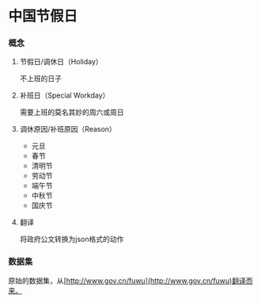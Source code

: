 # 中国节假日

### 概念

1. 节假日/调休日（Holiday）

    不上班的日子

2. 补班日（Special Workday）

    需要上班的莫名其妙的周六或周日

3. 调休原因/补班原因（Reason）

    - 元旦
    - 春节
    - 清明节
    - 劳动节
    - 端午节
    - 中秋节
    - 国庆节

4. 翻译

    将政府公文转换为json格式的动作

### 数据集

原始的数据集，从[http://www.gov.cn/fuwu](http://www.gov.cn/fuwu)翻译而来。


